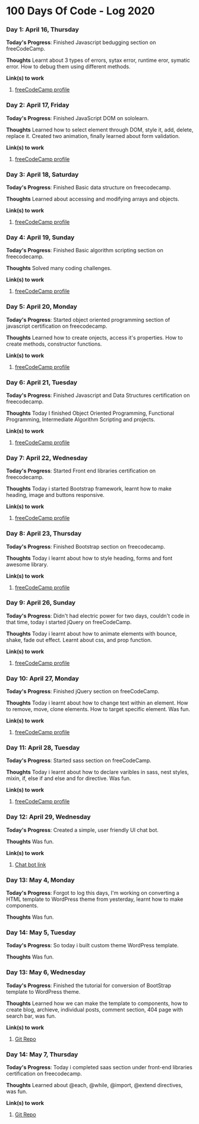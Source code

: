 # 100 Days Of Code - Log 2020

### Day 1: April 16, Thursday

**Today's Progress**: Finished Javascript bedugging section on freeCodeCamp.

**Thoughts** Learnt about 3 types of errors, sytax error, runtime eror, symatic error. How to debug them using different methods.

**Link(s) to work**
1. [freeCodeCamp profile](https://www.freecodecamp.com/yathinbabux)

### Day 2: April 17, Friday

**Today's Progress**: Finished JavaScript DOM on sololearn.

**Thoughts** Learned how to select element through DOM, style it, add, delete, replace it. Created two animation, finally learned about form validation.

**Link(s) to work**
1. [freeCodeCamp profile](https://www.freecodecamp.com/yathinbabux)

### Day 3: April 18, Saturday

**Today's Progress**: Finished Basic data structure on freecodecamp.

**Thoughts** Learned about accessing and modifying arrays and objects.

**Link(s) to work**
1. [freeCodeCamp profile](https://www.freecodecamp.com/yathinbabux)

### Day 4: April 19, Sunday

**Today's Progress**: Finished Basic algorithm scripting section on freecodecamp.

**Thoughts** Solved many coding challenges.

**Link(s) to work**
1. [freeCodeCamp profile](https://www.freecodecamp.com/yathinbabux)

### Day 5: April 20, Monday

**Today's Progress**: Started object oriented programming section of javascript certification on freecodecamp.

**Thoughts** Learned how to create onjects, access it's properties. How to create methods, constructor functions.

**Link(s) to work**
1. [freeCodeCamp profile](https://www.freecodecamp.com/yathinbabux)

### Day 6: April 21, Tuesday

**Today's Progress**: Finished Javascript and Data Structures certification on freecodecamp.

**Thoughts** Today I finished Object Oriented Programming, Functional Programming, Intermediate Algorithm Scripting and projects.

**Link(s) to work**
1. [freeCodeCamp profile](https://www.freecodecamp.com/yathinbabux)

### Day 7: April 22, Wednesday

**Today's Progress**: Started Front end libraries certification on freecodecamp.

**Thoughts** Today i started Bootstrap framework, learnt how to make heading, image and buttons responsive.

**Link(s) to work**
1. [freeCodeCamp profile](https://www.freecodecamp.com/yathinbabux)

### Day 8: April 23, Thursday

**Today's Progress**: Finished Bootstrap section on freecodecamp.

**Thoughts** Today i learnt about how to style heading, forms and font awesome library.

**Link(s) to work**
1. [freeCodeCamp profile](https://www.freecodecamp.com/yathinbabux)

### Day 9: April 26, Sunday

**Today's Progress**: Didn't had electric power for two days, couldn't code in that time, today i started jQuery on freeCodeCamp.

**Thoughts** Today i learnt about how to animate elements with bounce, shake, fade out effect. Learnt about css, and prop function.

**Link(s) to work**
1. [freeCodeCamp profile](https://www.freecodecamp.com/yathinbabux)

### Day 10: April 27, Monday

**Today's Progress**: Finished jQuery section on freeCodeCamp.

**Thoughts** Today i learnt about how to change text within an element. How to remove, move, clone elements. How to target specific element. Was fun.

**Link(s) to work**
1. [freeCodeCamp profile](https://www.freecodecamp.com/yathinbabux)

### Day 11: April 28, Tuesday

**Today's Progress**: Started sass section on freeCodeCamp.

**Thoughts** Today i learnt about how to declare varibles in sass, nest styles, mixin, if, else if and else and for directive. Was fun.

**Link(s) to work**
1. [freeCodeCamp profile](https://www.freecodecamp.com/yathinbabux)

### Day 12: April 29, Wednesday

**Today's Progress**: Created a simple, user friendly UI chat bot.

**Thoughts** Was fun.

**Link(s) to work**
1. [Chat bot link](https://www.yathinbabu.in/xael)

### Day 13: May 4, Monday

**Today's Progress**: Forgot to log this days, I'm working on converting a HTML template to WordPress theme from yesterday, learnt how to make components.

**Thoughts** Was fun.

### Day 14: May 5, Tuesday

**Today's Progress**: So today i built custom theme WordPress template.

**Thoughts** Was fun.

### Day 13: May 6, Wednesday

**Today's Progress**: Finished the tutorial for conversion of BootStrap template to WordPress theme.

**Thoughts** Learned how we can make the template to components, how to create blog, archieve, individual posts, comment section, 404 page with search bar, was fun.

**Link(s) to work**
1. [Git Repo](https://github.com/yathinbabux/wordpress-blog-site-template)

### Day 14: May 7, Thursday

**Today's Progress**: Today i completed saas section under front-end libraries certification on freecodecamp.

**Thoughts** Learned about @each, @while, @import, @extend directives, was fun.

**Link(s) to work**
1. [Git Repo](https://github.com/yathinbabux/wordpress-blog-site-template)
